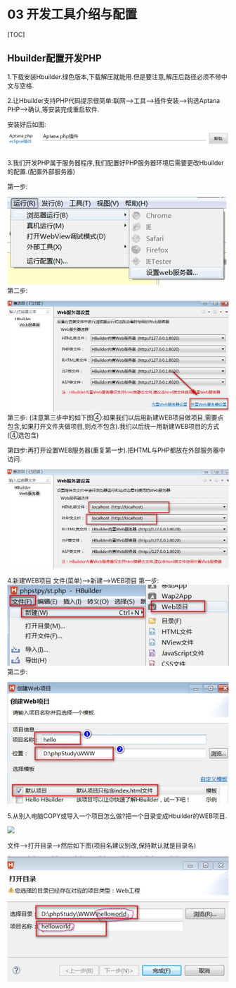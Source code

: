 # 03 开发工具介绍与配置
[TOC]

## Hbuilder配置开发PHP
1.下载安装Hbuilder.绿色版本,下载解压就能用.但是要注意,解压后路径必须不带中文与空格.

2.让Hbuilder支持PHP代码提示很简单:联网-->工具-->插件安装-->钩选Aptana PHP-->确认,等安装完成重启软件.

安装好后如图:
![](./_image/2017-10-25-08-50-38.jpg)

3.我们开发PHP属于服务器程序,我们配置好PHP服务器环境后需要更改Hbuilder的配置.(配置外部服务器)

第一步:

![](./_image/2017-10-25-08-53-26.jpg)
第二步:

![](./_image/2017-10-25-08-54-36.jpg)
第三步:
(注意第三步中的如下图④:如果我们以后用新建WEB项目做项目,需要点包含,如果打开文件夹做项目,则点不包含).我们以后统一用新建WEB项目的方式(④选包含)

第四步:再打开设置WEB服务器(重复第一步).把HTML与PHP都放在外部服务器中访问.

![](./_image/2017-10-25-09-00-44.jpg)

4.新建WEB项目
文件(菜单)-->新建-->WEB项目
第一步:
![](./_image/2017-10-25-09-31-09.jpg)
第二步:

![](./_image/2017-10-25-09-32-30.jpg)

5.从别人电脑COPY或导入一个项目怎么做?把一个目录变成Hbuilder的WEB项目.

![](./_image/2017-10-25-09-34-04.jpg)

文件-->打开目录-->然后如下图(项目名建议别改,保持默认就是目录名)

![](./_image/2017-10-25-09-35-42.jpg)








